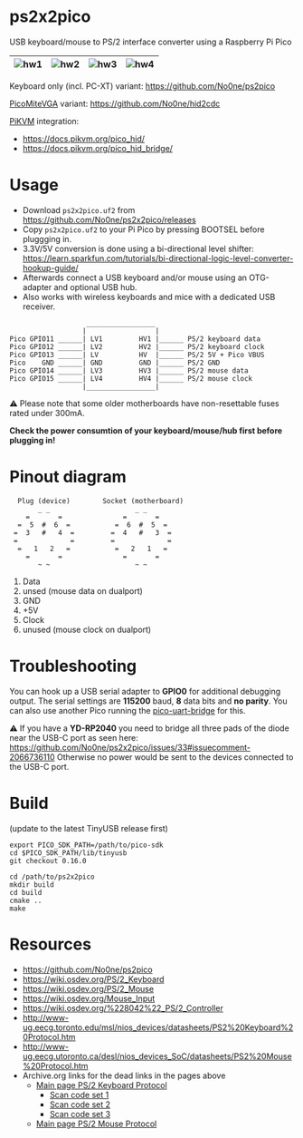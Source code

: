 # ps2x2pico
USB keyboard/mouse to PS/2 interface converter using a Raspberry Pi Pico


|![hw1](https://raw.githubusercontent.com/No0ne/ps2x2pico/main/doc/hw1.jpg) |![hw2](https://raw.githubusercontent.com/No0ne/ps2x2pico/main/doc/hw2.jpg) |![hw3](https://raw.githubusercontent.com/No0ne/ps2x2pico/main/doc/hw3.jpg) |![hw4](https://raw.githubusercontent.com/No0ne/ps2x2pico/main/doc/hw4.jpg) |
|-|-|-|-|

Keyboard only (incl. PC-XT) variant: https://github.com/No0ne/ps2pico

[PicoMiteVGA](https://geoffg.net/picomitevga.html) variant: https://github.com/No0ne/hid2cdc

[PiKVM](https://pikvm.org) integration:
* https://docs.pikvm.org/pico_hid/
* https://docs.pikvm.org/pico_hid_bridge/

# Usage
* Download `ps2x2pico.uf2` from https://github.com/No0ne/ps2x2pico/releases
* Copy `ps2x2pico.uf2` to your Pi Pico by pressing BOOTSEL before pluggging in.
* 3.3V/5V conversion is done using a bi-directional level shifter: https://learn.sparkfun.com/tutorials/bi-directional-logic-level-converter-hookup-guide/
* Afterwards connect a USB keyboard and/or mouse using an OTG-adapter and optional USB hub.
* Also works with wireless keyboards and mice with a dedicated USB receiver.
```
                   _________________
                  |                 |
Pico GPIO11 ______| LV1         HV1 |______ PS/2 keyboard data
Pico GPIO12 ______| LV2         HV2 |______ PS/2 keyboard clock
Pico GPIO13 ______| LV          HV  |______ PS/2 5V + Pico VBUS
Pico    GND ______| GND         GND |______ PS/2 GND
Pico GPIO14 ______| LV3         HV3 |______ PS/2 mouse data
Pico GPIO15 ______| LV4         HV4 |______ PS/2 mouse clock
                  |_________________|
```
⚠️ Please note that some older motherboards have non-resettable fuses rated under 300mA.

**Check the power consumtion of your keyboard/mouse/hub first before plugging in!**

# Pinout diagram
```
  Plug (device)        Socket (motherboard)
       _ _                     _ _
    =       =               =       =
  =  5  #  6  =           =  6  #  5  =
 =  3   #   4  =         =  4   #   3  =
 =             =         =             =
  =   1   2   =           =   2   1   =
    =       =               =       =
       ~ ~                     ~ ~
```
1. Data
2. unsed (mouse data on dualport)
3. GND
4. +5V
5. Clock
6. unused (mouse clock on dualport)


# Troubleshooting
You can hook up a USB serial adapter to **GPIO0** for additional debugging output. The serial settings are **115200** baud, **8** data bits and **no parity**. You can also use another Pico running the [pico-uart-bridge](https://github.com/Noltari/pico-uart-bridge) for this.

⚠️ If you have a **YD-RP2040** you need to bridge all three pads of the diode near the USB-C port as seen here: https://github.com/No0ne/ps2x2pico/issues/33#issuecomment-2066736110
Otherwise no power would be sent to the devices connected to the USB-C port.

# Build
(update to the latest TinyUSB release first)
```
export PICO_SDK_PATH=/path/to/pico-sdk
cd $PICO_SDK_PATH/lib/tinyusb
git checkout 0.16.0

cd /path/to/ps2x2pico
mkdir build
cd build
cmake ..
make
```

# Resources
* https://github.com/No0ne/ps2pico
* https://wiki.osdev.org/PS/2_Keyboard
* https://wiki.osdev.org/PS/2_Mouse
* https://wiki.osdev.org/Mouse_Input
* https://wiki.osdev.org/%228042%22_PS/2_Controller
* http://www-ug.eecg.toronto.edu/msl/nios_devices/datasheets/PS2%20Keyboard%20Protocol.htm
* http://www-ug.eecg.utoronto.ca/desl/nios_devices_SoC/datasheets/PS2%20Mouse%20Protocol.htm
* Archive.org links for the dead links in the pages above
  * [Main page PS/2 Keyboard Protocol](https://web.archive.org/web/20160414014033if_/http://www.computer-engineering.org/ps2keyboard/)
    * [Scan code set 1](https://web.archive.org/web/20160410193756if_/http://www.computer-engineering.org/ps2keyboard/scancodes1.html)
    * [Scan code set 2](https://web.archive.org/web/20160414030011if_/http://www.computer-engineering.org/ps2keyboard/scancodes2.html)
    * [Scan code set 3](https://web.archive.org/web/20160410184920if_/http://www.computer-engineering.org/ps2keyboard/scancodes3.html)
  * [Main page PS/2 Mouse Protocol](https://web.archive.org/web/20160414013310if_/http://www.computer-engineering.org/ps2mouse/)
